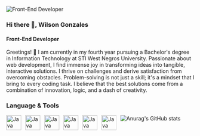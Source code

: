 ![Front-End Developer](https://i.ibb.co/Vx0JPMM/github-header-image-1.png)

### Hi there 👋, Wilson Gonzales
#### Front-End Developer

Greetings! 👋 I am currently in my fourth year pursuing a Bachelor's degree in Information Technology at STI West Negros University. Passionate about web development, I find immense joy in transforming ideas into tangible, interactive solutions. I thrive on challenges and derive satisfaction from overcoming obstacles. Problem-solving is not just a skill; it's a mindset that I bring to every coding task. I believe that the best solutions come from a combination of innovation, logic, and a dash of creativity.

### Language & Tools
<img align="left" alt="Java" width="40px" style="padding-right:8px;" src="https://cdn.jsdelivr.net/gh/devicons/devicon/icons/html5/html5-original-wordmark.svg"/>
<img align="left" alt="Java" width="40px" style="padding-right:8px;" src="https://cdn.jsdelivr.net/gh/devicons/devicon/icons/css3/css3-original-wordmark.svg"/>
<img align="left" alt="Java" width="40px" style="padding-right:8px;" src="https://cdn.jsdelivr.net/gh/devicons/devicon/icons/javascript/javascript-original.svg"/>
<img align="left" alt="Java" width="40px" style="padding-right:8px;" src="https://cdn.jsdelivr.net/gh/devicons/devicon/icons/firebase/firebase-plain-wordmark.svg"/>
<img align="left" alt="Java" width="40px" style="padding-right:8px;" src="https://cdn.jsdelivr.net/gh/devicons/devicon/icons/react/react-original.svg"/>
<img align="left" alt="Java" width="40px" style="padding-right:8px;" src="https://cdn.jsdelivr.net/gh/devicons/devicon/icons/tailwindcss/tailwindcss-plain.svg"/>

![Anurag's GitHub stats](https://github-readme-stats.vercel.app/api?username=wdotgonzales&show_icons=true&theme=tokyonight)

<!--
**wdotgonzales/wdotgonzales** is a ✨ _special_ ✨ repository because its `README.md` (this file) appears on your GitHub profile.

Here are some ideas to get you started:

- 🔭 I’m currently working on ...
- 🌱 I’m currently learning ...
- 👯 I’m looking to collaborate on ...
- 🤔 I’m looking for help with ...
- 💬 Ask me about ...
- 📫 How to reach me: ...
- 😄 Pronouns: ...
- ⚡ Fun fact: ...
-->
